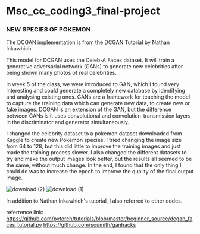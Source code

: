 # Msc_cc_coding3_final-project
### NEW SPECIES OF POKEMON

The DCGAN implementation is from the DCGAN Tutorial by Nathan Inkawhich.

This model for DCGAN uses the Celeb-A Faces dataset. It will train a generative adversarial network (GANs) to generate new celebrities after being shown many photos of real celebrities.

In week 5 of the class, we were introduced to GAN, which I found very interesting and could generate a completely new database by identifying and analysing existing ones. GANs are a framework for teaching the model to capture the training data which can generate new data, to create new or fake images. DCGAN is an extension of the GAN, but the difference between GANs is it uses convolutional and convolution-transmission layers in the discriminator and generator simultaneously.

I changed the celebrity dataset to a pokemon dataset downloaded from Kaggle to create new Pokemon species. I tried changing the image size from 64 to 128, but this did little to improve the training images and just made the training process slower. I also changed the different datasets to try and make the output images look better, but the results all seemed to be the same, without much change. In the end, I found that the only thing I could do was to increase the epoch to improve the quality of the final output image.

![download (2)](https://user-images.githubusercontent.com/92035097/174490661-5ab0e256-d1dd-47ae-aa77-26a311c973dc.png)
![download (1)](https://user-images.githubusercontent.com/92035097/174490666-d1146985-14cb-4402-bb94-0a40501f0e9f.png)

In addition to Nathan Inkawhich's tutorial, I also referred to other codes.

referrence link: https://github.com/pytorch/tutorials/blob/master/beginner_source/dcgan_faces_tutorial.py https://github.com/soumith/ganhacks

